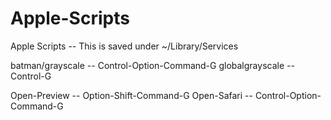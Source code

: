 # Apple-Scripts
Apple Scripts -- This is saved under ~/Library/Services

batman/grayscale -- Control-Option-Command-G
globalgrayscale -- Control-G

Open-Preview -- Option-Shift-Command-G
Open-Safari -- Control-Option-Command-G
